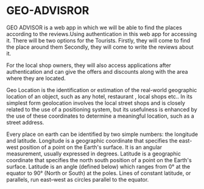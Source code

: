 # GEO-ADVISROR
GEO ADVISOR is a web app in which we will be able to find the places according to the reviews.Using authentication in this web app for accessing it.
There will be two options for the Tourists.
Firstly, they will come to find the place around them
Secondly,
they will come to write the reviews about it.


For  the  local  shop  owners, they will also access applications after authentication and can give the offers and discounts along with the area where they are located.

 Geo Location is the identification or estimation of the real-world geographic location of an object, such as any hotel,  restaurant , local  shops etc.. In its  simplest form geolocation involves the local street shops and is closely related to the use of a positioning system,  but its usefulness is enhanced by the use of these coordinates to determine a meaningful location, such as a street address.

Every place on earth can be identified by two simple numbers: the longitude and latitude.
Longitude is a geographic coordinate  that specifies the east-west position of a point on the Earth's surface. It is an angular measurement, usually expressed in degrees.
Latitude is a geographic coordinate that specifies the north south position of a point on the Earth's surface. Latitude is an angle (defined below) which ranges from 0° at the equator to 90° (North or South) at the poles. Lines of constant latitude, or parallels, run east–west as circles parallel to the equator.
